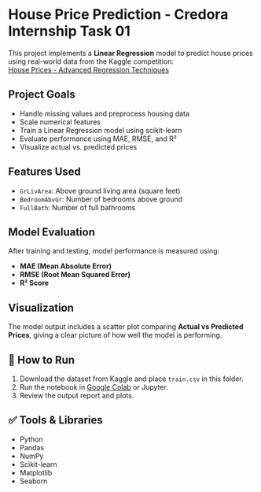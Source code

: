 
# House Price Prediction - Credora Internship Task 01

This project implements a **Linear Regression** model to predict house prices using real-world data from the Kaggle competition:  
[House Prices - Advanced Regression Techniques](https://www.kaggle.com/c/house-prices-advanced-regression-techniques)

## Project Goals
- Handle missing values and preprocess housing data
- Scale numerical features
- Train a Linear Regression model using scikit-learn
- Evaluate performance using MAE, RMSE, and R²
- Visualize actual vs. predicted prices

## Features Used
- `GrLivArea`: Above ground living area (square feet)
- `BedroomAbvGr`: Number of bedrooms above ground
- `FullBath`: Number of full bathrooms

## Model Evaluation
After training and testing, model performance is measured using:
- **MAE (Mean Absolute Error)**
- **RMSE (Root Mean Squared Error)**
- **R² Score**

## Visualization
The model output includes a scatter plot comparing **Actual vs Predicted Prices**, giving a clear picture of how well the model is performing.

## 🚀 How to Run
1. Download the dataset from Kaggle and place `train.csv` in this folder.
2. Run the notebook in [Google Colab](https://colab.research.google.com/) or Jupyter.
3. Review the output report and plots.

## ✅ Tools & Libraries
- Python
- Pandas
- NumPy
- Scikit-learn
- Matplotlib
- Seaborn


